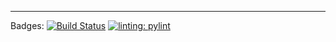 ***

Badges:
[![Build Status](https://app.travis-ci.com/VovaMazur/EPAM---python-online-project.svg?branch=master)](https://app.travis-ci.com/VovaMazur/EPAM---python-online-project)
[![linting: pylint](https://img.shields.io/badge/linting-pylint-yellowgreen)](https://github.com/PyCQA/pylint)
